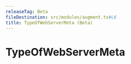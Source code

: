 ```yaml
---
releaseTag: Beta
fileDestination: src/modules/augment.ts#L6
title: TypeOfWebServerMeta (Beta)
---
```


# TypeOfWebServerMeta
